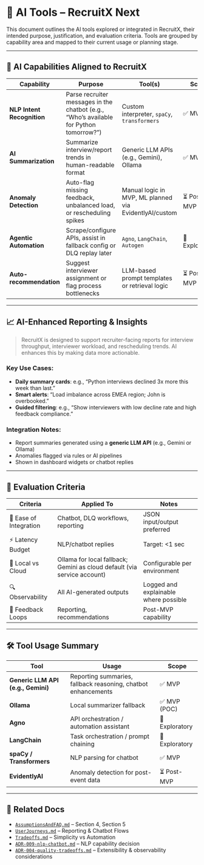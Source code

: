 # 🤖 AI Tools – RecruitX Next

This document outlines the AI tools explored or integrated in RecruitX, their intended purpose, justification, and
evaluation criteria. Tools are grouped by capability area and mapped to their current usage or planning stage.

---

## 🤖 AI Capabilities Aligned to RecruitX

| Capability                 | Purpose                                                                                | Tool(s)                                                | Scope          |
|----------------------------|----------------------------------------------------------------------------------------|--------------------------------------------------------|----------------|
| **NLP Intent Recognition** | Parse recruiter messages in the chatbot (e.g., “Who’s available for Python tomorrow?”) | Custom interpreter, `spaCy`, `transformers`            | ✅ MVP          |
| **AI Summarization**       | Summarize interview/report trends in human-readable format                             | Generic LLM APIs (e.g., Gemini), Ollama                | ✅ MVP          |
| **Anomaly Detection**      | Auto-flag missing feedback, unbalanced load, or rescheduling spikes                    | Manual logic in MVP, ML planned via EvidentlyAI/custom | ⏳ Post-MVP     |
| **Agentic Automation**     | Scrape/configure APIs, assist in fallback config or DLQ replay later                   | `Agno`, `LangChain`, `Autogen`                         | 🧪 Exploratory |
| **Auto-recommendation**    | Suggest interviewer assignment or flag process bottlenecks                             | LLM-based prompt templates or retrieval logic          | ⏳ Post-MVP     |

---

## 📈 AI-Enhanced Reporting & Insights

> RecruitX is designed to support recruiter-facing reports for interview throughput, interviewer workload, and
> rescheduling trends. AI enhances this by making data more actionable.

### Key Use Cases:

- **Daily summary cards**: e.g., “Python interviews declined 3x more this week than last.”
- **Smart alerts**: “Load imbalance across EMEA region; John is overbooked.”
- **Guided filtering**: e.g., “Show interviewers with low decline rate and high feedback compliance.”

### Integration Notes:

- Report summaries generated using a **generic LLM API** (e.g., Gemini or Ollama)
- Anomalies flagged via rules or AI pipelines
- Shown in dashboard widgets or chatbot replies

---

## 🔐 Evaluation Criteria

| Criteria               | Applied To                                                               | Notes                                 |
|------------------------|--------------------------------------------------------------------------|---------------------------------------|
| 🔌 Ease of Integration | Chatbot, DLQ workflows, reporting                                        | JSON input/output preferred           |
| ⚡ Latency Budget       | NLP/chatbot replies                                                      | Target: <1 sec                        |
| 🧠 Local vs Cloud      | Ollama for local fallback; Gemini as cloud default (via service account) | Configurable per environment          |
| 🔍 Observability       | All AI-generated outputs                                                 | Logged and explainable where possible |
| 🔄 Feedback Loops      | Reporting, recommendations                                               | Post-MVP capability                   |

---

## 🛠️ Tool Usage Summary

| Tool                               | Usage                                                         | Scope          |
|------------------------------------|---------------------------------------------------------------|----------------|
| **Generic LLM API (e.g., Gemini)** | Reporting summaries, fallback reasoning, chatbot enhancements | ✅ MVP          |
| **Ollama**                         | Local summarizer fallback                                     | ✅ MVP (POC)    |
| **Agno**                           | API orchestration / automation assistant                      | 🧪 Exploratory |
| **LangChain**                      | Task orchestration / prompt chaining                          | 🧪 Exploratory |
| **spaCy / Transformers**           | NLP parsing for chatbot                                       | ✅ MVP          |
| **EvidentlyAI**                    | Anomaly detection for post-event data                         | ⏳ Post-MVP     |

---

## 📎 Related Docs

- [`AssumptionsAndFAQ.md`](./AssumptionsAndFAQ.md) – Section 4, Section 5
- [`UserJourneys.md`](./UserJourneys.md) – Reporting & Chatbot Flows
- [`Tradeoffs.md`](./Tradeoffs.md) – Simplicity vs Automation
- [`ADR-009-nlp-chatbot.md`](./adrs/ADR-009-nlp-chatbot.md) – NLP capability decision
- [`ADR-004-quality-tradeoffs.md`](./adrs/ADR-004-quality-tradeoffs.md) – Extensibility & observability considerations

